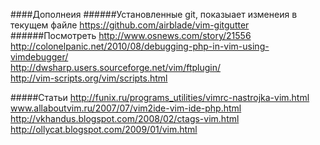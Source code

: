 ####Дополнеия
######Установленные
git, показыает изменеия в текущем файле https://github.com/airblade/vim-gitgutter
######Посмотреть
http://www.osnews.com/story/21556  
http://colonelpanic.net/2010/08/debugging-php-in-vim-using-vimdebugger/  
http://dwsharp.users.sourceforge.net/vim/ftplugin/  
http://vim-scripts.org/vim/scripts.html  

#####Статьи
http://funix.ru/programs_utilities/vimrc-nastrojka-vim.html  
www.allaboutvim.ru/2007/07/vim2ide-vim-ide-php.html  
http://vkhandus.blogspot.com/2008/02/ctags-vim.html  
http://ollycat.blogspot.com/2009/01/vim.html  
